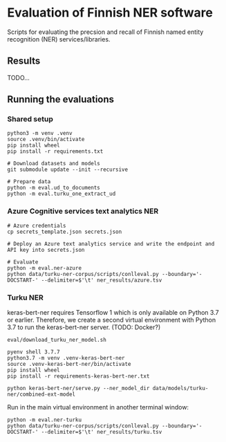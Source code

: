 # Evaluation of Finnish NER software

Scripts for evaluating the precsion and recall of Finnish named entity
recognition (NER) services/libraries.

## Results

TODO...

## Running the evaluations

### Shared setup

```
python3 -m venv .venv
source .venv/bin/activate
pip install wheel
pip install -r requirements.txt

# Download datasets and models
git submodule update --init --recursive

# Prepare data
python -m eval.ud_to_documents
python -m eval.turku_one_extract_ud
```

### Azure Cognitive services text analytics NER

```
# Azure credentials
cp secrets_template.json secrets.json

# Deploy an Azure text analytics service and write the endpoint and API key into secrets.json

# Evaluate
python -m eval.ner-azure
python data/turku-ner-corpus/scripts/conlleval.py --boundary='-DOCSTART-' --delimiter=$'\t' ner_results/azure.tsv
```

### Turku NER

keras-bert-ner requires Tensorflow 1 which is only available on Python
3.7 or earlier. Therefore, we create a second virtual environment with
Python 3.7 to run the keras-bert-ner server. (TODO: Docker?)

```
eval/download_turku_ner_model.sh

pyenv shell 3.7.7
python3.7 -m venv .venv-keras-bert-ner
source .venv-keras-bert-ner/bin/activate
pip install wheel
pip install -r requirements-keras-bert-ner.txt

python keras-bert-ner/serve.py --ner_model_dir data/models/turku-ner/combined-ext-model
```

Run in the main virtual environment in another terminal window:

```
python -m eval.ner-turku
python data/turku-ner-corpus/scripts/conlleval.py --boundary='-DOCSTART-' --delimiter=$'\t' ner_results/turku.tsv
```
